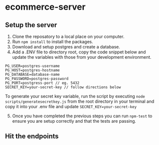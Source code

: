 # ecommerce-server

## Setup the server

1. Clone the reposatory to a local place on your computer.
2. Run `npm install` to install the packages.
3. Download and setup postgres and create a database.
4. Add a .ENV file to directory root, copy the code snippet below and update the variables with those from your development environment.

```DEV_PORT=8080
PG_USER=postgres-username
PG_HOST=postgres-hostname
PG_DATABASE=database-name
PG_PASSWORD=postgres-password
PG_PORT=postgress-port // eg. 5432
SECRET_KEY=your-secret-key // follow directions below
```

To generate your secret key variable, run the script by executing `node scripts/generatesecretkey.js` from the root directory in your terminal and copy it into your .env file and update `SECRET_KEY=your-secret-key`

5. Once you have completed the previous steps you can run `npm-test` to ensure you are setup correctly and that the tests are passing.

## Hit the endpoints
